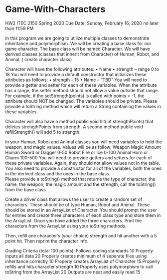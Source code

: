 # Game-With-Characters
HW2
ITEC 2150
Spring 2020
Due Date: Sunday, February 16, 2020 no later than 11:59 PM

In this program we are going to utilize multiple classes to demonstrate inheritance and polymorphism.   We will be creating a base class for our game character.  The base class will be named Character.  We will have derived classes (classes that inherit from Character) of Human, Robot, and Animal. ( create character class)

Character will have the following attributes:
•	Name 
•	strength – range 0 to 18
You will need to provide a default constructor that initializes these attributes as follows:
•	strength – 15
•	Name – “TBD”
You will need to provide a getter and setter for each of these variables.   When the attribute has a range, the setter method should not allow a value outside that range.  For example, if the setStrength(points) is called with points = -1, the attribute should NOT be changed.  The variables should be private.  Please provide a toString method which will return a String containing the values in these variables.

Character will also have a method public void hit(int strengthPoints) that deletes strengthPoints from strength.  A second method public void refillStrength()  will add 5 to strength.

In your Human, Robot and Animal classes you will need variables to hold the weapon, and magic values.  Values will be as follow:
	Weapon	Magic Amount
Human	Sword or Dagger	0-50
Robot	Fire or Ice	0-100
Animal	Horn or Charm	100-500
You will need to provide getters and setters for each of these private variables. Again, they should not allow values not in the table.  You also need to provide a constructor for all of the variables, both the ones in the derived class and the ones in the base class.  
Please provide a toString() method that returns the type of character, the name, the weapon, the magic amount and the strength, call the toString() from the base class.

Create a driver class that allows the user to create a random set of characters.  These should be of type Human, Robot and Animal.  These should be stored in an ArrayList of Character.    You should prompt the user for entries and create three characters of each class type and store them in the ArrayList.  Once you have added the three characters. Print the characters from the ArrayList using your toString methods.

Then, refill one character’s (your choice) strength and hit another with a 5 point hit.  Then reprint the character info.







Grading Criteria (total 100 points):
Follows coding standards	10
Properly inputs all data	20
Properly creates minimum of 4 separate files using inheritance correctly	10
Properly creates ArrayList of Character	15
Properly refills and hits character strength	10
Properly uses polymorphism to call toString from the ArrayList	20
Outputs are neat and easily read	15


